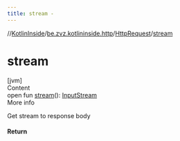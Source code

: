 ```yaml
---
title: stream -
---
```

//[KotlinInside](../../index.md)/[be.zvz.kotlininside.http](../index.md)/[HttpRequest](index.md)/[stream](stream.md)



# stream  
[jvm]  
Content  
open fun [stream](stream.md)(): [InputStream](https://docs.oracle.com/javase/7/docs/api/java/io/InputStream.html)  
More info  


Get stream to response body



#### Return  
  



